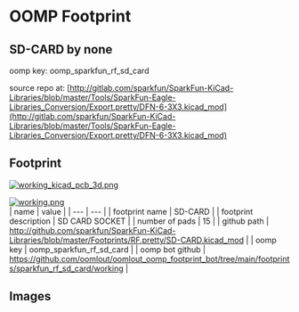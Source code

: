 # OOMP Footprint  
## SD-CARD  by none  
  
oomp key: oomp_sparkfun_rf_sd_card  
  
source repo at: [http://gitlab.com/sparkfun/SparkFun-KiCad-Libraries/blob/master/Tools/SparkFun-Eagle-Libraries_Conversion/Export.pretty/DFN-6-3X3.kicad_mod](http://gitlab.com/sparkfun/SparkFun-KiCad-Libraries/blob/master/Tools/SparkFun-Eagle-Libraries_Conversion/Export.pretty/DFN-6-3X3.kicad_mod)  
## Footprint  
  
[![working_kicad_pcb_3d.png](working_kicad_pcb_3d_600.png)](working_kicad_pcb_3d.png)  
  
[![working.png](working_600.png)](working.png)  
| name | value | 
| --- | --- | 
| footprint name | SD-CARD | 
| footprint description | SD CARD SOCKET | 
| number of pads | 15 | 
| github path | http://github.com/sparkfun/SparkFun-KiCad-Libraries/blob/master/Footprints/RF.pretty/SD-CARD.kicad_mod | 
| oomp key | oomp_sparkfun_rf_sd_card | 
| oomp bot github | https://github.com/oomlout/oomlout_oomp_footprint_bot/tree/main/footprints/sparkfun_rf_sd_card/working | 
## Images  
